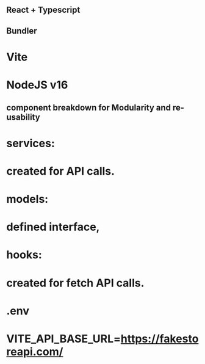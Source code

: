 ## React + Typescript

## Bundler 
  # Vite

# NodeJS v16
## component breakdown for Modularity and re-usability
# services:
  # created for API calls.
# models:
  # defined interface,
# hooks:
  # created for fetch API calls.
  
# .env
  # VITE_API_BASE_URL=https://fakestoreapi.com/
